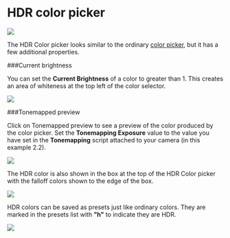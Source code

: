 # HDR color picker

![](../uploads/Main/HDRColorPicker1.png) 

The HDR Color picker looks similar to the ordinary [color picker](PresetLibraries), but it has a few additional properties. 

###Current brightness

You can set the __Current Brightness__ of a color to greater than 1. This creates an area of whiteness at the top left of the color selector.

![](../uploads/Main/HDRColorPicker3.png) 

###Tonemapped preview

Click on Tonemapped preview to see a preview of the color produced by the color picker. Set the __Tonemapping Exposure__ value to the value you have set in the __Tonemapping__ script attached to your camera (in this example 2.2).

![](../uploads/Main/TonemappingScript.png) 

The HDR color is also shown in the box at the top of the HDR Color picker with the falloff colors shown to the edge of the box.

![](../uploads/Main/HDRFalloffColor.png)

HDR colors can be saved as presets just like ordinary colors. They are marked in the presets list with **"h"** to indicate they are HDR.

![](../uploads/Main/HDRColorPresets.png)